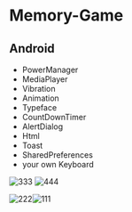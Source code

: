 # Memory-Game

## Android

* PowerManager
* MediaPlayer
* Vibration
* Animation
* Typeface
* CountDownTimer
* AlertDialog
* Html
* Toast
* SharedPreferences
* your own Keyboard







![333](https://user-images.githubusercontent.com/65788306/211176561-5e2774e2-5e15-45a3-ab9c-9c78667cb03c.jpg) ![444](https://user-images.githubusercontent.com/65788306/211176567-0452cc38-3f39-4565-9edf-b3f6ad650551.jpg)

![222](https://user-images.githubusercontent.com/65788306/211176570-70cc74f7-170b-46ee-bab9-d360cc2845dc.jpg)![111](https://user-images.githubusercontent.com/65788306/211176573-2bcc921f-12a1-4e3d-84f2-981497da9ec0.jpg)

